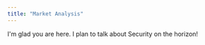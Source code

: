 ```yaml
---
title: "Market Analysis"
---
```


I'm glad you are here. I plan to talk about Security on the horizon!
